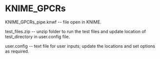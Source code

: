# KNIME_GPCRs
KNIME_GPCRs_pipe.knwf  -- file open in KNIME.

test_files.zip 	       -- unzip folder to run the test files and update location of test_directory in user.config file.

user.config            -- text file for user inputs; update the locations and set options as required. 
